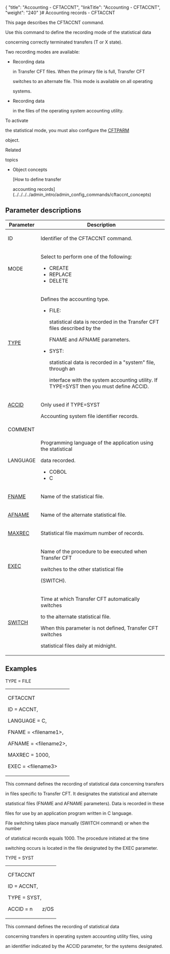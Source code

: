 {
    "title": "Accounting - CFTACCNT",
    "linkTitle": "Accounting - CFTACCNT",
    "weight": "240"
}# <span id="kanchor46"></span><span id="CFTACCNT"></span>Accounting records - CFTACCNT

<span id="About_CFTACCNT"></span>This page describes the <span id="kanchor47"></span>CFTACCNT command.

Use this command to define the recording mode of the statistical data
concerning correctly terminated transfers (T or X state).

Two recording modes are available:

-   Recording data
    in Transfer CFT files. When the primary file is full, Transfer CFT
    switches to an alternate file. This mode is available on all operating
    systems.
-   Recording data
    in the files of the operating system accounting utility.

To activate
the statistical mode, you must also configure the [CFTPARM](../cftparm)
object.

Related
topics

-   Object concepts
    [How to define transfer
    accounting records](../../../../admin_intro/admin_config_commands/cftaccnt_concepts)

## Parameter descriptions

<table data-cellspacing="0">
<thead>
<tr class="header">
<th>Parameter</th>
<th>Description</th>
</tr>
</thead>
<tbody>
<tr class="odd">
<td><p>ID</p></td>
<td><p>Identifier of the CFTACCNT command.</p></td>
</tr>
<tr class="even">
<td>MODE</td>
<td><p>Select to perform one of the following:</p>
<ul>
<li>CREATE</li>
<li>REPLACE</li>
<li>DELETE</li>
</ul></td>
</tr>
<tr class="odd">
<td><p><a href="../../../command_summary/parameter_intro/type">TYPE</a> </p></td>
<td><p>Defines the accounting type.</p>
<ul>
<li>FILE:
statistical data is recorded in the Transfer CFT files described by the
FNAME and AFNAME parameters.</li>
<li>SYST:
statistical data is recorded in a "system" file, through an
interface with the system accounting utility. If TYPE=SYST then you must define ACCID.</li>
</ul></td>
</tr>
<tr class="even">
<td><p><a href="../../../command_summary/parameter_intro/accid">ACCID</a>
   </p></td>
<td><p>Only used if TYPE=SYST
Accounting system file identifier records.</p></td>
</tr>
<tr class="odd">
<td>COMMENT</td>
<td> </td>
</tr>
<tr class="even">
<td><p>LANGUAGE</p></td>
<td><p>Programming language of the application using the statistical
data recorded.</p>
<ul>
<li>COBOL</li>
<li>C</li>
</ul></td>
</tr>
<tr class="odd">
<td><p><a href="../../../command_summary/parameter_intro/fname">FNAME</a></p></td>
<td><p>Name of the statistical file.</p></td>
</tr>
<tr class="even">
<td><p><a href="../../../command_summary/parameter_intro/afname">AFNAME</a></p></td>
<td><p>Name of the alternate statistical file.</p></td>
</tr>
<tr class="odd">
<td><p><a href="../../../command_summary/parameter_intro/maxrec">MAXREC</a> </p></td>
<td><p>Statistical file maximum number of records.</p></td>
</tr>
<tr class="even">
<td><p><a href="../../../command_summary/parameter_intro/exec">EXEC</a> </p></td>
<td><p>Name of the procedure to be executed when Transfer CFT
switches to the other statistical file</p>
<p>(SWITCH).</p></td>
</tr>
<tr class="odd">
<td><p><a href="../../../command_summary/parameter_intro/switch">SWITCH</a> </p></td>
<td><p>Time at which Transfer CFT automatically switches
to the alternate statistical file.</p>
<p>When this parameter is not defined, Transfer CFT switches
statistical files daily at midnight.</p></td>
</tr>
</tbody>
</table>

## Examples

TYPE = FILE

<table data-cellspacing="0">
<tbody>
<tr class="odd">
<td><p>CFTACCNT</p>
<p>ID = ACCNT,</p>
<p>LANGUAGE = C,</p>
<p>FNAME = &lt;filename1&gt;,</p>
<p>AFNAME = &lt;filename2&gt;,</p>
<p>MAXREC = 1000,</p>
<p>EXEC = &lt;filename3&gt;</p></td>
</tr>
</tbody>
</table>

This command defines the recording of statistical data concerning transfers
in files specific to Transfer CFT. It designates the statistical and alternate
statistical files (FNAME and AFNAME parameters). Data is recorded in these
files for use by an application program written in C language.

File switching takes place manually (SWITCH command) or when the number
of statistical records equals 1000. The procedure initiated at the time
switching occurs is located in the file designated by the EXEC parameter.

TYPE = SYST

<table data-cellspacing="0">
<tbody>
<tr class="odd">
<td><p>CFTACCNT</p>
<p>ID = ACCNT,</p>
<p>TYPE = SYST,</p>
<p>ACCID = n       z/OS</p></td>
</tr>
</tbody>
</table>

This command defines the recording of statistical data
concerning transfers in operating system accounting utility files, using
an identifier indicated by the ACCID parameter, for the systems designated.
